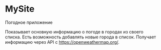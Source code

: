 # MySite
Погодное приложение

Показывает основную информацию о погоде в городах из своего списка. Есть возможность добавлять новые города в список. Получает информацию через API с https://openweathermap.org/.
